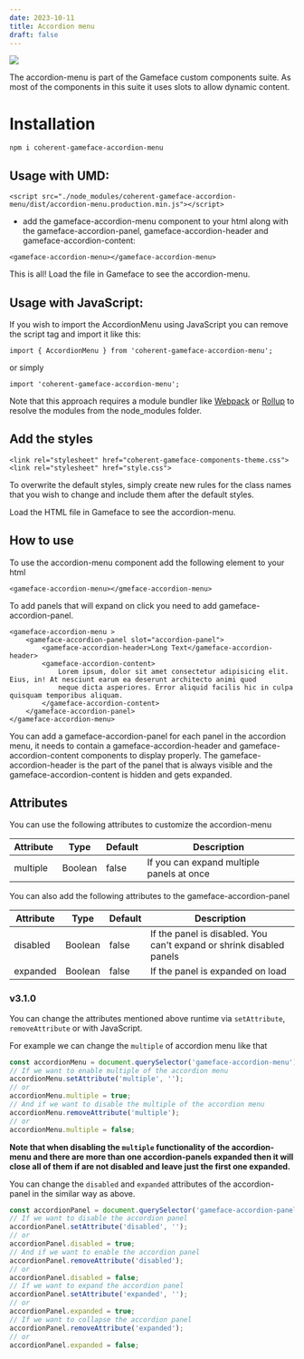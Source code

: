 ```yaml
---
date: 2023-10-11
title: Accordion menu
draft: false
---
```


<!--Copyright (c) Coherent Labs AD. All rights reserved. Licensed under the MIT License. See License.txt in the project root for license information. -->

<a href="https://www.npmjs.com/package/coherent-gameface-accordion-menu"><img src="http://img.shields.io/npm/v/coherent-gameface-accordion-menu.svg?style=flat-square"/></a>

The accordion-menu is part of the Gameface custom components suite. As most of the components in this suite it uses slots to allow dynamic content.

Installation
===================

```
npm i coherent-gameface-accordion-menu
```

## Usage with UMD:

~~~~{.html}
<script src="./node_modules/coherent-gameface-accordion-menu/dist/accordion-menu.production.min.js"></script>
~~~~

* add the gameface-accordion-menu component to your html along with the gameface-accordion-panel, gameface-accordion-header and gameface-accordion-content:

~~~~{.html}
<gameface-accordion-menu></gameface-accordion-menu>
~~~~

This is all! Load the file in Gameface to see the accordion-menu. 

## Usage with JavaScript:

If you wish to import the AccordionMenu using JavaScript you can remove the script tag and import it like this:

~~~~{.js}
import { AccordionMenu } from 'coherent-gameface-accordion-menu';
~~~~

or simply

~~~~{.js}
import 'coherent-gameface-accordion-menu';
~~~~

Note that this approach requires a module bundler like [Webpack](https://webpack.js.org/) or [Rollup](https://rollupjs.org/guide/en/) to resolve the
modules from the node_modules folder.

## Add the styles

~~~~{.html}
<link rel="stylesheet" href="coherent-gameface-components-theme.css">
<link rel="stylesheet" href="style.css">
~~~~
To overwrite the default styles, simply create new rules for the class names that you wish to change and include them after the default styles.

Load the HTML file in Gameface to see the accordion-menu.


## How to use


To use the accordion-menu component add the following element to your html
~~~~{.html}
<gameface-accordion-menu></gmeface-accordion-menu>
~~~~

To add panels that will expand on click you need to add gameface-accordion-panel.

~~~~{.html}
<gameface-accordion-menu >
    <gameface-accordion-panel slot="accordion-panel">
        <gameface-accordion-header>Long Text</gameface-accordion-header>
        <gameface-accordion-content>
            Lorem ipsum, dolor sit amet consectetur adipisicing elit. Eius, in! At nesciunt earum ea deserunt architecto animi quod
            neque dicta asperiores. Error aliquid facilis hic in culpa quisquam temporibus aliquam. 
        </gameface-accordion-content>
    </gameface-accordion-panel>
</gameface-accordion-menu>
~~~~

 You can add a gameface-accordion-panel for each panel in the accordion menu, it needs to contain a gameface-accordion-header and gameface-accordion-content components to display properly. The gameface-accordion-header is the part of the panel that is always visible and the gameface-accordion-content is hidden and gets expanded.

## Attributes

You can use the following attributes to customize the accordion-menu

|Attribute   |Type   |Default   | Description |
|---|---|---|---|
|multiple  | Boolean   |false   | If you can expand multiple panels at once   |

You can also add the following attributes to the gameface-accordion-panel

|Attribute   |Type   |Default   | Description   |
|---|---|---|---|
|disabled  | Boolean   |false   | If the panel is disabled. You can't expand or shrink disabled panels  |
|expanded   | Boolean   |false   | If the panel is expanded on load    |

### v3.1.0

You can change the attributes mentioned above runtime via `setAttribute`, `removeAttribute` or with JavaScript.

For example we can change the `multiple` of accordion menu like that
```javascript
const accordionMenu = document.querySelector('gameface-accordion-menu');
// If we want to enable multiple of the accordion menu
accordionMenu.setAttribute('multiple', ''); 
// or
accordionMenu.multiple = true;
// And if we want to disable the multiple of the accordion menu
accordionMenu.removeAttribute('multiple');
// or
accordionMenu.multiple = false;
```

**Note that when disabling the `multiple` functionality of the accordion-menu and there are more than one accordion-panels expanded then it will close all of them if are not disabled and leave just the first one expanded.**

You can change the `disabled` and `expanded` attributes of the accordion-panel in the similar way as above.

```javascript
const accordionPanel = document.querySelector('gameface-accordion-panel');
// If we want to disable the accordion panel
accordionPanel.setAttribute('disabled', ''); 
// or
accordionPanel.disabled = true;
// And if we want to enable the accordion panel
accordionPanel.removeAttribute('disabled');
// or
accordionPanel.disabled = false;
// If we want to expand the accordion panel
accordionPanel.setAttribute('expanded', ''); 
// or
accordionPanel.expanded = true;
// If we want to collapse the accordion panel
accordionPanel.removeAttribute('expanded'); 
// or
accordionPanel.expanded = false;
```
